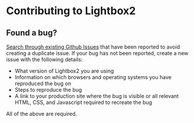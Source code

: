 # Contributing to Lightbox2

## Found a bug?

[Search through existing Github Issues](https://github.com/lokesh/lightbox2/issues) that have been reported to avoid creating a duplicate issue. If your bug has not been reported, create a new issue with the following details:

- What version of Lightbox2 you are using
- Information on which browsers and operating systems you have reproduced the bug on
- Steps to reproduce the bug
- A link to your production site where the bug is visible or all relevant HTML, CSS, and Javascript required to recreate the bug

All of the above are required.